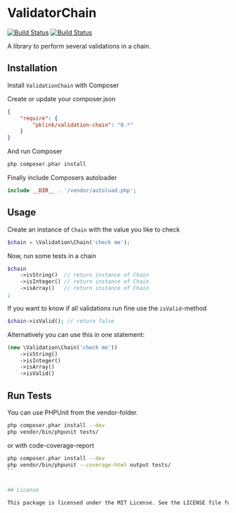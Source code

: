 # ValidatorChain
[![Build Status](https://drone.io/github.com/pklink/ValidatorChain/status.png)](https://drone.io/github.com/pklink/ValidatorChain/latest)
[![Build Status](https://travis-ci.org/pklink/ValidatorChain.png?branch=master)](https://travis-ci.org/pklink/ValidatorChain)

A library to perform several validations in a chain.


## Installation

Install `ValidationChain` with Composer

Create or update your composer.json

```json
{
    "require": {
        "pklink/validation-chain": "0.*"
    }
}
```

And run Composer

```sh
php composer.phar install
```

Finally include Composers autoloader

```php
include __DIR__ . '/vendor/autoload.php';
```


## Usage

Create an instance of `Chain` with the value you like to check

```php
$chain = \Validation\Chain('check me');
```

Now, run some tests in a chain

```php
$chain
    ->isString()  // return instance of Chain
    ->isInteger() // return instance of Chain
    ->isArray()   // return instance of Chain
;
```

If you want to know if all validations run fine use the `isValid`-method

```php
$chain->isValid(); // return false
```

Alternatively you can use this in one statement:

```php
(new \Validation\Chain('check me'))
    ->isString()
    ->isInteger()
    ->isArray()
    ->isValid()
```


## Run Tests

You can use PHPUnit from the vendor-folder.

```sh
php composer.phar install --dev
php vendor/bin/phpunit tests/
```

or with code-coverage-report

```sh
php composer.phar install --dev
php vendor/bin/phpunit --coverage-html output tests/
``


## License

This package is licensed under the MIT License. See the LICENSE file for details.